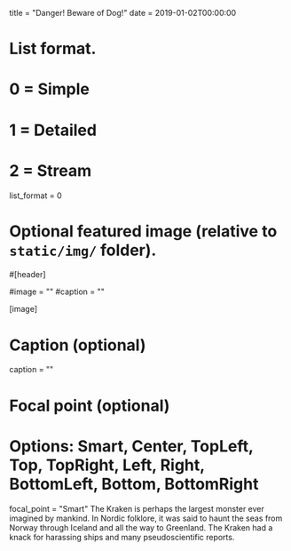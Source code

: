 title = "Danger! Beware of Dog!"
date = 2019-01-02T00:00:00

# List format.
#   0 = Simple
#   1 = Detailed
#   2 = Stream
list_format = 0

# Optional featured image (relative to `static/img/` folder).
#[header]

#image = ""
#caption = ""

[image]
  # Caption (optional)
  caption = ""
  
  # Focal point (optional)
  # Options: Smart, Center, TopLeft, Top, TopRight, Left, Right, BottomLeft, Bottom, BottomRight
  focal_point = "Smart"
The Kraken is perhaps the largest monster ever imagined by mankind. In Nordic folklore, it was said to haunt the seas from Norway through Iceland and all the way to Greenland. The Kraken had a knack for harassing ships and many pseudoscientific reports.
